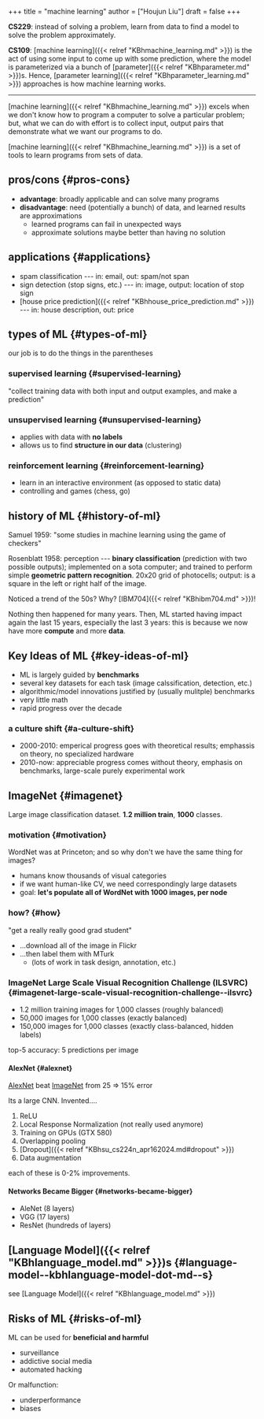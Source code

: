 +++
title = "machine learning"
author = ["Houjun Liu"]
draft = false
+++

**CS229**: instead of solving a problem, learn from data to find a model to solve the problem approximately.

**CS109**: [machine learning]({{< relref "KBhmachine_learning.md" >}}) is the act of using some input to come up with some prediction, where the model is parameterized via a bunch of [parameter]({{< relref "KBhparameter.md" >}})s. Hence, [parameter learning]({{< relref "KBhparameter_learning.md" >}}) approaches is how machine learning works.

---

[machine learning]({{< relref "KBhmachine_learning.md" >}}) excels when we don't know how to program a computer to solve a particular problem; but, what we can do with effort is to collect input, output pairs that demonstrate what we want our programs to do.

[machine learning]({{< relref "KBhmachine_learning.md" >}}) is a set of tools to learn programs from sets of data.


## pros/cons {#pros-cons}

-   **advantage**: broadly applicable and can solve many programs
-   **disadvantage**: need (potentially a bunch) of data, and learned results are approximations
    -   learned programs can fail in unexpected ways
    -   approximate solutions maybe better than having no solution


## applications {#applications}

-   spam classification --- in: email, out: spam/not span
-   sign detection (stop signs, etc.) --- in: image, output: location of stop sign
-   [house price prediction]({{< relref "KBhhouse_price_prediction.md" >}}) --- in: house description, out: price


## types of ML {#types-of-ml}

our job is to do the things in the parentheses


### supervised learning {#supervised-learning}

"collect training data with both input and output examples, and make a prediction"


### unsupervised learning {#unsupervised-learning}

-   applies with data with **no labels**
-   allows us to find **structure in our data** (clustering)


### reinforcement learning {#reinforcement-learning}

-   learn in an interactive environment (as opposed to static data)
-   controlling and games (chess, go)


## history of ML {#history-of-ml}

Samuel 1959: "some studies in machine learning using the game of checkers"

Rosenblatt 1958: perception --- **binary classification** (prediction with two possible outputs); implemented on a sota computer; and trained to perform simple **geometric pattern recognition**. 20x20 grid of photocells; output: is a square in the left or right half of the image.

Noticed a trend of the 50s? Why? [IBM704]({{< relref "KBhibm704.md" >}})!

Nothing then happened for many years. Then, ML started having impact again the last 15 years, especially the last 3 years: this is because we now have more **compute** and more **data**.


## Key Ideas of ML {#key-ideas-of-ml}

-   ML is largely guided by **benchmarks**
-   several key datasets for each task (image calssification, detection, etc.)
-   algorithmic/model innovations justified by (usually mulitple) benchmarks
-   very little math
-   rapid progress over the decade


### a culture shift {#a-culture-shift}

-   2000-2010: emperical progress goes with theoretical results; emphassis on theory, no specialized hardware
-   2010-now: appreciable progress comes without theory, emphasis on benchmarks, large-scale purely experimental work


## ImageNet {#imagenet}

Large image classification dataset. **1.2 million train**, **1000** classes.


### motivation {#motivation}

WordNet was at Princeton; and so why don't we have the same thing for images?

-   humans know thousands of visual categories
-   if we want human-like CV, we need correspondingly large datasets
-   goal: **let's populate all of WordNet with 1000 images, per node**


### how? {#how}

"get a really really good grad student"

-   ...download all of the image in Flickr
-   ...then label them with MTurk
    -   (lots of work in task design, annotation, etc.)


### ImageNet Large Scale Visual Recognition Challenge (ILSVRC) {#imagenet-large-scale-visual-recognition-challenge--ilsvrc}

-   1.2 million training images for 1,000 classes (roughly balanced)
-   50,000 images for 1,000 classes (exactly balanced)
-   150,000 images for 1,000 classes (exactly class-balanced, hidden labels)

top-5 accuracy: 5 predictions per image


#### AlexNet {#alexnet}

[AlexNet](#alexnet) beat [ImageNet](#imagenet) from 25 =&gt; 15% error

Its a large CNN. Invented....

1.  ReLU
2.  Local Response Normalization (not really used anymore)
3.  Training on GPUs (GTX 580)
4.  Overlapping pooling
5.  [Dropout]({{< relref "KBhsu_cs224n_apr162024.md#dropout" >}})
6.  Data augmentation

each of these is 0-2% improvements.


#### Networks Became Bigger {#networks-became-bigger}

-   AleNet (8 layers)
-   VGG (17 layers)
-   ResNet (hundreds of layers)


## [Language Model]({{< relref "KBhlanguage_model.md" >}})s {#language-model--kbhlanguage-model-dot-md--s}

see [Language Model]({{< relref "KBhlanguage_model.md" >}})


## Risks of ML {#risks-of-ml}

ML can be used for **beneficial and harmful**

-   surveillance
-   addictive social media
-   automated hacking

Or malfunction:

-   underperformance
-   biases
